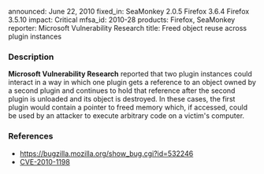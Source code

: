 announced: June 22, 2010
fixed_in: SeaMonkey 2.0.5
          Firefox 3.6.4
          Firefox 3.5.10
impact: Critical
mfsa_id: 2010-28
products: Firefox, SeaMonkey
reporter: Microsoft Vulnerability Research
title: Freed object reuse across plugin instances

<h3>Description</h3>

<p><strong>Microsoft Vulnerability Research</strong> reported that two
plugin instances could interact in a way in which one plugin gets a
reference to an object owned by a second plugin and continues to hold
that reference after the second plugin is unloaded and its object is
destroyed.  In these cases, the first plugin would contain a pointer
to freed memory which, if accessed, could be used by an attacker to
execute arbitrary code on a victim's computer.</p>

<h3>References</h3>

<ul>
  <li><a href="https://bugzilla.mozilla.org/show_bug.cgi?id=532246">https://bugzilla.mozilla.org/show_bug.cgi?id=532246</a></li>
  <li><a class="ex-ref" href="http://cve.mitre.org/cgi-bin/cvename.cgi?name=CVE-2010-1198">CVE-2010-1198</a></li>
</ul>




